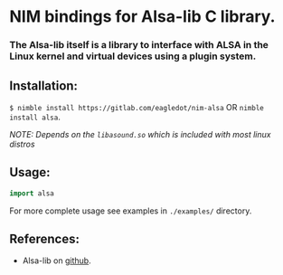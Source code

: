 # NIM bindings for Alsa-lib C library.
###  The Alsa-lib itself is a library to interface with ALSA in the Linux kernel and virtual devices using a plugin system.

## Installation:
```$ nimble install https://gitlab.com/eagledot/nim-alsa```   OR ```nimble install alsa```.

_NOTE:  Depends on the ``libasound.so`` which is included with most linux distros_
## Usage:
```nim
import alsa
```

For more complete usage see examples in ``./examples/`` directory.


## References:
* Alsa-lib on [github](https://github.com/alsa-project/alsa-lib). 